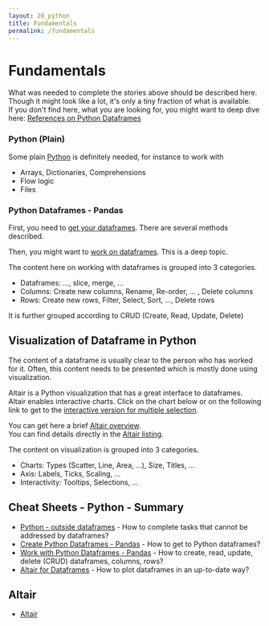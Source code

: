 ```yaml
---
layout: 20_python
title: Fundamentals
permalink: /fundamentals
---
```



# Fundamentals

What was needed to complete the stories above should be described here.<br>
Though it might look like a lot, it's only a tiny fraction of what is available.<br>
If you don't find here, what you are looking for, you might want to deep dive here: [References on Python Dataframes](python_references) 


### Python (Plain)

Some plain [Python](python_overview)  is definitely needed, for instance to work with
- Arrays, Dictionaries, Comprehensions
- Flow logic
- Files


### Python Dataframes - Pandas

First, you need to [get your dataframes](listing_pandas). There are several methods described.

Then, you might want to [work on dataframes](listing_pandas_operate). This is a deep topic.<br>

The content here on working with dataframes is grouped into 3 categories.<br>

- Dataframes: ..., slice, merge, ...
- Columns: Create new columns, Rename, Re-order, ... , Delete columns
- Rows: Create new rows, Filter, Select, Sort, ..., Delete rows

It is further grouped according to CRUD (Create, Read, Update, Delete)


##  Visualization of Dataframe in Python

The content of a dataframe is usually clear to the person who has worked for it. Often, this content needs to be presented which is mostly done using visualization.

Altair is a Python visualization that has a great interface to dataframes.<br> 
Altair enables interactive charts. Click on the chart below or on the following link to get to the [interactive version for multiple selection](vega_cars_multi_selection). 



You can get here a brief [Altair overview](altair_overview).<br>
You can find details directly in the [Altair listing](altair_listing).<br>

The content on visualization is grouped into 3 categories.<br>

- Charts: Types (Scatter, Line, Area, ...), Size, Titles, ...
- Axis: Labels, Ticks, Scaling, ...
- Interactivity: Tooltips, Selections, ...


##  Cheat Sheets - Python - Summary

- [Python - outside dataframes](python_overview) - How to complete tasks that cannot be addressed by dataframes?
- [Create Python Dataframes - Pandas](listing_pandas) - How to get to Python dataframes?
- [Work with Python Dataframes - Pandas](listing_pandas_operate) - How to create, read, update, delete (CRUD) dataframes, columns, rows?
- [Altair for Dataframes](altair_listing) - How to plot dataframes in an up-to-date way?


## Altair

-  [Altair](altair_story) 

